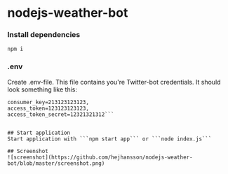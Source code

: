 # nodejs-weather-bot
### Install dependencies
```npm i```

### .env
Create .env-file. This file contains you're Twitter-bot credentials. It should look something like this:
```consumer_secret=123123213213,
consumer_key=213123123123,
access_token=123123123123,
access_token_secret=12321321312```


## Start application
Start application with ```npm start app``` or ```node index.js```

## Screenshot
![screenshot](https://github.com/hejhansson/nodejs-weather-bot/blob/master/screenshot.png)
